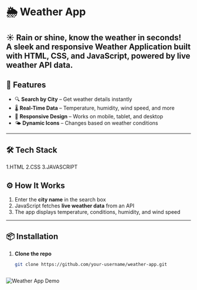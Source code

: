 # 🌦 Weather App  

☀️ **Rain or shine, know the weather in seconds!**  
A sleek and responsive **Weather Application** built with **HTML**, **CSS**, and **JavaScript**, powered by live weather API data.  
-----------------------------------------------------------------------------------------------------------------------------------------------------------------------------------------
## 🚀 Features  
- 🔍 **Search by City** – Get weather details instantly  
- 🌡 **Real-Time Data** – Temperature, humidity, wind speed, and more  
- 📱 **Responsive Design** – Works on mobile, tablet, and desktop  
- 🌤 **Dynamic Icons** – Changes based on weather conditions  

-----------------------------------------------------------------------------------------------------------------------------------------------------------------------------------------

## 🛠 Tech Stack  
1.HTML
2.CSS
3.JAVASCRIPT


## ⚙️ How It Works  
1. Enter the **city name** in the search box  
2. JavaScript fetches **live weather data** from an API  
3. The app displays temperature, conditions, humidity, and wind speed  

---

## 📦 Installation  
1. **Clone the repo**  
   ```bash
   git clone https://github.com/your-username/weather-app.git



![Weather App Demo](<img width="1440" height="900" alt="Screenshot 2025-08-14 at 4 52 39 PM" src="https://github.com/user-attachments/assets/331be617-662e-4745-b84e-55f1335c5e6c" />
)  


